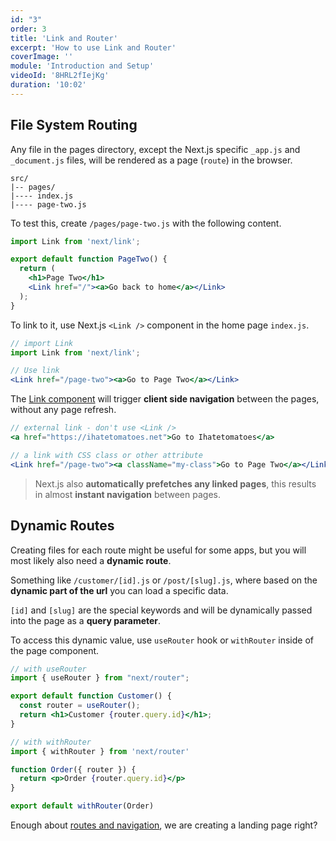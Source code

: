 ```yaml
---
id: "3"
order: 3
title: 'Link and Router'
excerpt: 'How to use Link and Router'
coverImage: ''
module: 'Introduction and Setup'
videoId: '8HRL2fIejKg'
duration: '10:02'
---
```


## File System Routing

Any file in the pages directory, except the Next.js specific `_app.js` and `_document.js` files, will be rendered as a page (`route`) in the browser.

```text
src/
|-- pages/
|---- index.js
|---- page-two.js

```

To test this, create `/pages/page-two.js` with the following content.

```jsx
import Link from 'next/link';

export default function PageTwo() {
  return (
    <h1>Page Two</h1>
    <Link href="/"><a>Go back to home</a></Link>
  );
}

```

To link to it, use Next.js `<Link />` component in the home page `index.js`.

```jsx
// import Link
import Link from 'next/link';

// Use link
<Link href="/page-two"><a>Go to Page Two</a></Link>
```

The [Link component]((https://nextjs.org/docs/api-reference/next/link)) will trigger **client side navigation** between the pages, without any page refresh.

```jsx
// external link - don't use <Link />
<a href="https://ihatetomatoes.net">Go to Ihatetomatoes</a>

// a link with CSS class or other attribute
<Link href="/page-two"><a className="my-class">Go to Page Two</a></Link>
```

> Next.js also **automatically prefetches any linked pages**, this results in almost **instant navigation** between pages.

## Dynamic Routes

Creating files for each route might be useful for some apps, but you will most likely also need a **dynamic route**.

Something like `/customer/[id].js` or `/post/[slug].js`, where based on the **dynamic part of the url** you can load a specific data.

`[id]` and `[slug]` are the special keywords and will be dynamically passed into the page as a **query parameter**.

To access this dynamic value, use `useRouter` hook or `withRouter` inside of the page component.

```jsx
// with useRouter
import { useRouter } from "next/router";

export default function Customer() {
  const router = useRouter();
  return <h1>Customer {router.query.id}</h1>;
}

// with withRouter
import { withRouter } from 'next/router'

function Order({ router }) {
  return <p>Order {router.query.id}</p>
}

export default withRouter(Order)
```

Enough about [routes and navigation](https://nextjs.org/docs/routing/introduction), we are creating a landing page right?
